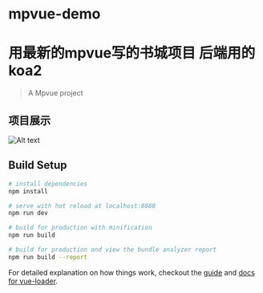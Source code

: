 # mpvue-demo
# 用最新的mpvue写的书城项目 后端用的koa2

> A Mpvue project
## 项目展示
![Alt text](https://github.com/hu19940121/mpVue/mpvue.gif)






## Build Setup

``` bash
# install dependencies
npm install

# serve with hot reload at localhost:8080
npm run dev

# build for production with minification
npm run build

# build for production and view the bundle analyzer report
npm run build --report
```

For detailed explanation on how things work, checkout the [guide](http://vuejs-templates.github.io/webpack/) and [docs for vue-loader](http://vuejs.github.io/vue-loader).

